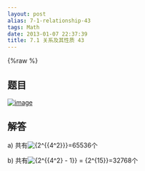 ```yaml
---
layout: post
alias: 7-1-relationship-43
tags: Math
date: 2013-01-07 22:37:39
title: 7.1 关系及其性质 43
---
```


{%raw %}

## 题目

[![image](http://freewind.me/wp-content/uploads/2013/01/image_thumb151.png "image")](http://freewind.me/wp-content/uploads/2013/01/image149.png)

## 解答

a) 共有![{2^{{4^2}}}](http://chart.apis.google.com/chart?cht=tx&chs=1x0&chf=bg,s,FFFFFF00&chco=000000&chl=%7B2%5E%7B%7B4%5E2%7D%7D%7D)=65536个

b) 共有![{2^{{4^2} - 1}} = {2^{15}}](http://chart.apis.google.com/chart?cht=tx&chs=1x0&chf=bg,s,FFFFFF00&chco=000000&chl=%7B2%5E%7B%7B4%5E2%7D%20-%201%7D%7D%20%3D%20%7B2%5E%7B15%7D%7D)=32768个

